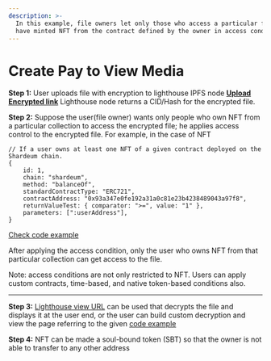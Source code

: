 ```yaml
---
description: >-
  In this example, file owners let only those who access a particular file who
  have minted NFT from the contract defined by the owner in access conditions.
---
```


# Create Pay to View Media

**Step 1:** User uploads file with encryption to lighthouse IPFS node [**Upload Encrypted link**](https://docs.lighthouse.storage/lighthouse-1/lighthouse-sdk/code-examples/nodejs-backend/nodejs-encrypt) Lighthouse node returns a CID/Hash for the encrypted file.



**Step 2:** Suppose the user(file owner) wants only people who own NFT from a particular collection to access the encrypted file; he applies access control to the encrypted file. For example, in the case of NFT

```
// If a user owns at least one NFT of a given contract deployed on the Shardeum chain.
{
    id: 1,
    chain: "shardeum",
    method: "balanceOf",
    standardContractType: "ERC721",
    contractAddress: "0x93a347e0fe192a31a0c81e23b4238489043a97f8",
    returnValueTest: { comparator: ">=", value: "1" },
    parameters: [":userAddress"],
}
```

[Check code example](https://docs.lighthouse.storage/lighthouse-1/lighthouse-sdk/code-examples/nodejs-backend/access-control-node)

After applying the access condition, only the user who owns NFT from that particular collection can get access to the file.&#x20;

Note: access conditions are not only restricted to NFT. Users can apply custom contracts, time-based, and native token-based conditions also.

****

**Step 3:** [Lighthouse view URL](https://files.lighthouse.storage/viewFile/Qmbgib2DXXYTvXh1o8vgDzi4PiAgqgP98RZyMGB97esh2L) can be used that decrypts the file and displays it at the user end, or the user can build custom decryption and view the page referring to the given [code example](https://docs.lighthouse.storage/lighthouse-1/lighthouse-sdk/code-examples/browser-frontend/decrypt-file)



**Step 4:** NFT can be made a soul-bound token (SBT) so that the owner is not able to transfer to any other address
